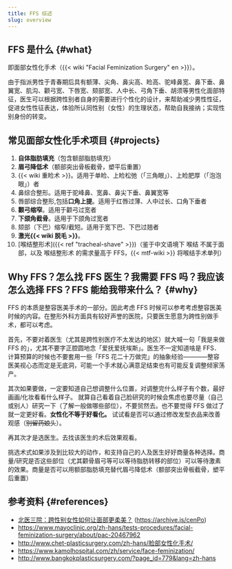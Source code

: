 ```yaml
---
title: FFS 综述
slug: overview
---
```


## FFS 是什么 {#what}

即面部女性化手术（{{< wiki "Facial Feminization Surgery" en >}}）。

由于指派男性于青春期后具有额薄、尖角、鼻尖高、睑高、驼峰鼻宽、鼻下垂、鼻翼宽、肌沟、颧弓宽、下唇宽、颏部宽、人中长、弓角下垂、胡须等男性化面部特征，医生可以根据跨性别者自身的需要进行个性化的设计，来帮助减少男性性征，促进女性性征表达，体验所认同性别（女性）的生理状态，帮助自我接纳；实现性别身份的转变。

## 常见面部女性化手术项目 {#projects}

1. **自体脂肪填充**（包含额部脂肪填充）
1. **眉弓降低术**（额部突出骨板截骨，塑平后重置）
1. {{< wiki 重睑术 >}}。适用于单睑、上睑松弛（「三角眼」）、上睑肥厚（「泡泡眼」）者
1. 鼻综合整形。适用于驼峰鼻、宽鼻、鼻尖下垂、鼻翼宽等
1. 唇部综合整形,包括**口角上提**。适用于红唇过薄、人中过长、口角下垂者
1. **颧弓缩窄**。适用于颧弓过宽者
1. **下颌角截骨**。适用于下颌角过宽者
1. 颏部（下巴）缩窄/截短。适用于宽下巴、下巴过翘者
1. **激光{{< wiki 脱毛 >}}**。
1. [喉结整形术]({{< ref "tracheal-shave" >}})（鉴于中文语境下 喉结 不属于面部，以及 喉结整形术 的需求量高于 FFS，{{< mtf-wiki >}} 将喉结手术单列）

## Why FFS？怎么找 FFS 医生？我需要 FFS 吗？我应该怎么选择 FFS？FFS 能给我带来什么？ {#why}

FFS 的本质是整容医美手术的一部分。因此考虑 FFS 时候可以参考考虑整容医美时候的内容。在整形外科方面具有较好声誉的医院，只要医生愿意为跨性别做手术，都可以考虑。

首先，不要对着医生（尤其是跨性别医疗不太发达的地区）就大喊一句「我是来做 FFS 的」，尤其不要字正腔圆地念「爱抚爱抚埃斯」。医生不一定知道啥是 FFS．计算预算的时候也不要套用一些「FFS 花二十万做完」的抽象经验————整容医美视心态而定是无底洞，可能一个手术就心满意足结束也有可能反复调整倾家荡产。

其次如果要做，一定要知道自己想调整什么位置，对调整完什么样子有个数，最好画画/化妆看看什么样子。
就算自己看着自己脸研究的时候会焦虑也要尽量（自己或别人）研究一下（了解一般做哪些部位），不要贸然去。也不要觉得 FFS 做过了就一定更好看。**女性化不等于好看化。** 试试看是否可以通过修改发型衣品来改善观感（~~别留药娘头~~）。

再其次才是选医生。去找该医生的术后效果观看。

挑选术式如果涉及到比较大的动作，和支持自己的人及医生好好商量各种选择。商量/研究是否这些部位（尤其颧骨眉弓等可以等待脂肪转移的部位）可以等待激素的效果。商量是否可以用额部脂肪填充替代眉弓降低术（额部突出骨板截骨，塑平后重置）

## 参考资料 {#references}

- [北医三院：跨性别女性如何让面部更柔美？](https://mp.weixin.qq.com/s/U11GPVQ8jKapB35auN6xAQ) (<https://archive.is/cenPo>)
- <https://www.mayoclinic.org/zh-hans/tests-procedures/facial-feminization-surgery/about/pac-20467962>
- <http://www.chet-plasticsurgery.com/zh-hans/脸部女性化手术/>
- <https://www.kamolhospital.com/zh/service/face-feminization/>
- <http://www.bangkokplasticsurgery.com/?page_id=779&lang=zh-hans>
